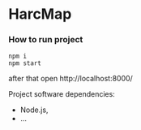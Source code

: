 # HarcMap

### How to run project
```
npm i
npm start
``` 
after that open http://localhost:8000/

Project software dependencies:
- Node.js,
- ... 
